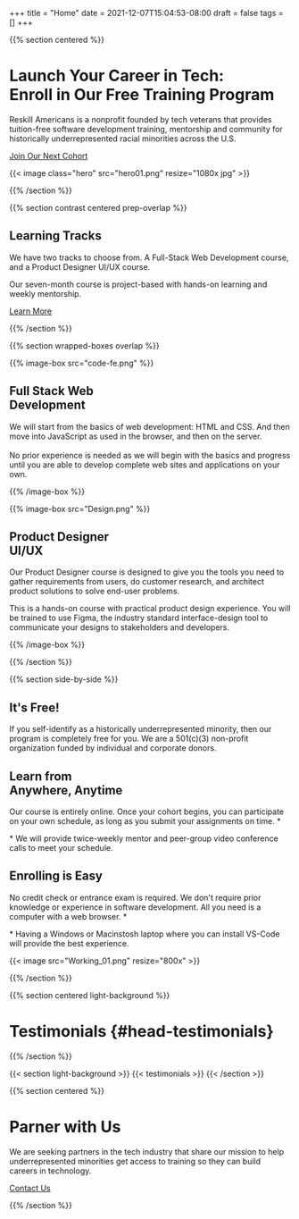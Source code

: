+++
title = "Home"
date = 2021-12-07T15:04:53-08:00
draft = false
tags = []
+++

{{% section centered %}}

# Launch Your Career in Tech:<br>Enroll in Our Free Training Program

Reskill Americans is a nonprofit founded by tech veterans that provides
tuition-free software development training, mentorship and community for
historically underrepresented racial minorities across the U.S.

<a class="button-like standout" href="/enroll">Join Our Next Cohort</a>

{{< image class="hero" src="hero01.png" resize="1080x jpg" >}}

{{% /section %}}


{{% section contrast centered prep-overlap %}}

## Learning Tracks

We have two tracks to choose from. A Full-Stack Web Development course, and a
Product Designer UI/UX course.

Our seven-month course is project-based with hands-on learning and weekly
mentorship.

<a class="button-like " href="/learn-more">Learn More</a>

{{% /section %}}


{{% section wrapped-boxes overlap %}}

{{% image-box src="code-fe.png" %}}

## Full Stack Web<br>Development

We will start from the basics of web development: HTML and CSS. And
then move into JavaScript as used in the browser, and then on the
server.<br><br>No prior experience is needed as we will begin with the
basics and progress until you are able to develop complete web sites and
applications on your own.

{{% /image-box %}}

{{% image-box src="Design.png" %}}

## Product Designer<br>UI/UX

Our Product Designer course is designed to give you the tools you need to gather requirements from users, do
customer research, and architect product solutions to solve end-user problems.

This is a hands-on course with practical product design experience. You will be
trained to use Figma, the industry standard interface-design tool to communicate
your designs to stakeholders and developers.

{{% /image-box %}}

{{% /section %}}


{{% section side-by-side %}}

<div>

## It's Free!

If you self-identify as a historically underrepresented minority, then
our program is completely free for you. We are a 501(c)(3) non-profit
organization funded by individual and corporate donors.

## Learn from<br>Anywhere, Anytime

Our course is entirely online. Once your cohort begins, you can
participate on your own schedule, as long as you submit your assignments
on time.&nbsp;<span class="footnote-mark">*</span>

<p class="footnote">
* We will provide twice-weekly mentor and peer-group video conference
calls to meet your schedule.
</p>

## Enrolling is Easy

No credit check or entrance exam is required. We don't require prior
knowledge or experience in software development. All you need is a
computer with a web browser.&nbsp;<span class="footnote-mark">*</span>

<p class="footnote">
* Having a Windows or Macinstosh laptop where you can install VS-Code
will provide the best experience.
</p>

</div>

{{< image src="Working_01.png" resize="800x" >}}

{{% /section %}}


{{% section centered light-background %}}
# Testimonials {#head-testimonials}
{{% /section %}}

{{< section light-background >}}
{{< testimonials >}}
{{< /section >}}

{{% section centered %}}

# Parner with Us

We are seeking partners in the tech industry that share our mission to help underrepresented minorities get access to training so they can build careers in technology.

<a class="button-like standout" href="mailto:{{< site-param email >}}" target="_blank">Contact Us</a>

{{% /section %}}
